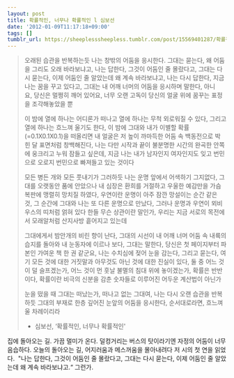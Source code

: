 ```yaml
---
layout: post
title: 확률적인, 너무나 확률적인 l 심보선
date: '2012-01-09T11:17:18+09:00'
tags: []
tumblr_url: https://sheeplesssheepless.tumblr.com/post/15569401287/확률적인-너무나-확률적인-l-심보선
---
```

> 오래된 습관을 반복하는듯 나는 창밖의 어둠을 응시한다. 그대는 묻는다, 왜 어둠을 그리도 오래 바라보냐고,&nbsp;나는 답한다,&nbsp;그것이 어둠인 줄 몰랐다고, 그대는 다시 묻는다, 이제 어둠인 줄 알았는데 왜 계속 바라보냐고,&nbsp;나는 다시 답한다, 지금 나는 꿈을 꾸고 있다고, 그대는 내 어깨 너머의 어둠을 응시하며 말한다, 아니요,&nbsp;당신은 멀쩡히 깨어 있어요, 너무 오랜 고독이 당신의 얼굴 위에 꿈꾸는 표정을 조각해놓았을 뿐
> 
> 이 밤에 열에 하나는 어디론가 떠나고 열에 하나는 무척 외로워질 수 있다, 그리고 열에 하나는 흐느껴 울기도 한다,&nbsp;이 밤에 그대와 내가 이별할 확률(=0.1X0.1X0.1)을 떠올리면 내 얼굴은 저 높이 까마득한 어둠 속 백동전으로 박힌&nbsp;달 표면처럼 창백해진다, 나는 다만 시작과 끝이 불분명한 시간의 완곡한 안쪽에 웅크리고 누워 잠들고 싶은데,&nbsp;지금 나는 내가 남자인지 여자인지도 잊고 번민으로 오로지 번민으로 빠져들고 있는 것이다
> 
> 모든 병든 개와 모든 풋내기가 그러하듯 나는 운명 앞에서 어색하기 그지없다, 그대를 오랫동안 품에 안았으나&nbsp;내 심장은&nbsp;환희를 거절하고 우울한 예감만을 가슴 복판에 맹렬히 망치질 하였다, 우연이란 운명이 아주 잠깐 망설이는 순간 같은 것,&nbsp;그 순간에 그대와 나는 또 다른 운명으로 만났다, 그러나 운명과 우연이 뫼비우스의 띠처럼 얽혀 있다 한들 무슨 상관이란 말인가,&nbsp;우리는 지금 서로의 목전에서 모래알처럼 산지사방 흩어지고 있는데
> 
> 그대에게서 밤안개의 비린 향이 난다, 그대의 시선이 내 어깨 너머 어둠 속 내륙의 습지를 돌아와 내 눈동자에 이르나 보다,&nbsp;그대는 말한다, 당신은 첫 페이지부터 파본인 가여운 책 한 권 같군요, 나는 수치심에 젖어 눈을 감는다, 그리고 묻는다,&nbsp;여기 모든 것에 대한 거짓말과 아무것도 아닌 것에 대한 진실이 있다, 둘 중 어느 것이 덜 슬프겠는가,&nbsp;어느 것이 먼 훗날&nbsp;불멸의 침대 위에 놓이겠는가, 확률은 반반이다, 확률이란 비극의 신분을 감춘 숫자들로 이루어진 어두운 계산법이 아닌가
> 
> 눈을 떴을 때 그대는 떠났는가, 떠나고 없는 그대여, 나는 다시 오랜 습관을 반복하듯 그대의 부재로 한층 깊어진 눈앞의&nbsp;어둠을 응시한다, 순서대로라면, 흐느껴 울 차례이리라
> 
> - 심보선, ‘확률적인, 너무나 확률적인'&nbsp;

집에 돌아오는 길. 가끔 멀미가 온다. 덜컹거리는 버스의 탓이라기엔 자정의 어둠이 너무 음습하다. 오늘의 돌아오는 길, 어지러움과 메스꺼움을 몰아내려다 저 시의 첫 연을 읽었다. &nbsp;"나는 답한다,&nbsp;그것이 어둠인 줄 몰랐다고, 그대는 다시 묻는다, 이제 어둠인 줄 알았는데 왜 계속 바라보냐고.“ 그런가. &nbsp;

